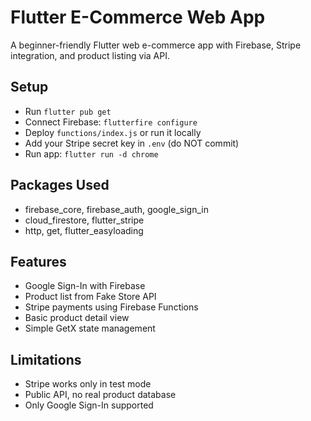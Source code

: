 # Flutter E-Commerce Web App

A beginner-friendly Flutter web e-commerce app with Firebase, Stripe integration, and product listing via API.

## Setup

- Run `flutter pub get`
- Connect Firebase: `flutterfire configure`
- Deploy `functions/index.js` or run it locally
- Add your Stripe secret key in `.env` (do NOT commit)
- Run app: `flutter run -d chrome`

## Packages Used

- firebase_core, firebase_auth, google_sign_in
- cloud_firestore, flutter_stripe
- http, get, flutter_easyloading

## Features

- Google Sign-In with Firebase
- Product list from Fake Store API
- Stripe payments using Firebase Functions
- Basic product detail view
- Simple GetX state management

## Limitations

- Stripe works only in test mode
- Public API, no real product database
- Only Google Sign-In supported

